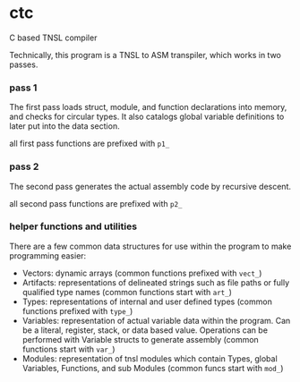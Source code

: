 # ctc

C based TNSL compiler


Technically, this program is a TNSL to ASM transpiler, which works in two passes.

### pass 1

The first pass loads struct, module, and function declarations into memory, and checks for
circular types.  It also catalogs global variable definitions to later put into the data section.

all first pass functions are prefixed with `p1_`

### pass 2

The second pass generates the actual assembly code by recursive descent.

all second pass functions are prefixed with `p2_`


### helper functions and utilities

There are a few common data structures for use within the program to make programming easier:

- Vectors: dynamic arrays (common functions prefixed with `vect_`)
- Artifacts: representations of delineated strings such as file paths or fully qualified type names (common functions start with `art_`)
- Types: representations of internal and user defined types (common functions prefixed with `type_`)
- Variables: representation of actual variable data within the program.  Can be a literal, register, stack, or data based value.  Operations can be performed with Variable structs to generate assembly (common functions start with `var_`)
- Modules: representation of tnsl modules which contain Types, global Variables, Functions, and sub Modules (common funcs start with `mod_`)

